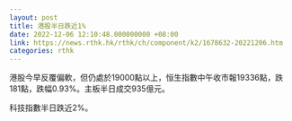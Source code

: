 ```yaml
---
layout: post
title: 港股半日跌近1%
date: 2022-12-06 12:10:48.000000000 +08:00
link: https://news.rthk.hk/rthk/ch/component/k2/1678632-20221206.htm
categories: rthk
---
```


港股今早反覆偏軟，但仍處於19000點以上，恒生指數中午收市報19336點，跌181點，跌幅0.93%。主板半日成交935億元。

科技指數半日跌近2%。

